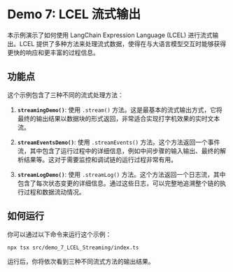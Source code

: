 # Demo 7: LCEL 流式输出

本示例演示了如何使用 LangChain Expression Language (LCEL) 进行流式输出。LCEL 提供了多种方法来处理流式数据，使得在与大语言模型交互时能够获得更快的响应和更丰富的过程信息。

## 功能点

这个示例包含了三种不同的流式处理方法：

1.  **`streamingDemo()`**: 使用 `.stream()` 方法。这是最基本的流式输出方式，它将最终的输出结果以数据块的形式返回，非常适合实现打字机效果的实时文本流。

2.  **`streamEventsDemo()`**: 使用 `.streamEvents()` 方法。这个方法返回一个事件流，其中包含了运行过程中的详细信息，例如中间步骤的输入输出、最终的解析结果等。这对于需要监控和调试链的运行过程非常有用。

3.  **`streamLogDemo()`**: 使用 `.streamLog()` 方法。这个方法返回一个日志流，其中包含了每次状态变更的详细信息。通过这些日志，可以完整地追溯整个链的执行过程和数据流动情况。

## 如何运行

你可以通过以下命令来运行这个示例：

```bash
npx tsx src/demo_7_LCEL_Streaming/index.ts
```

运行后，你将依次看到三种不同流式方法的输出结果。